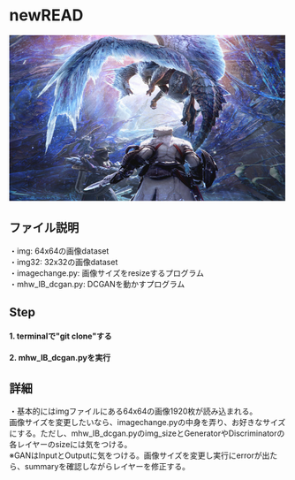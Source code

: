 # newREAD
<img src="sample_img1.jpg" alt="attach:cat" title="新種のモンスターを作るぞ！！" width="500" height="300">  

## ファイル説明  
・img: 64x64の画像dataset  
・img32: 32x32の画像dataset  
・imagechange.py: 画像サイズをresizeするプログラム  
・mhw_IB_dcgan.py: DCGANを動かすプログラム  
## Step  
#### 1. terminalで"git clone"する  
#### 2. mhw_IB_dcgan.pyを実行  

## 詳細  
・基本的にはimgファイルにある64x64の画像1920枚が読み込まれる。  
画像サイズを変更したいなら、imagechange.pyの中身を弄り、お好きなサイズにする。ただし、mhw_IB_dcgan.pyのimg_sizeとGeneratorやDiscriminatorの各レイヤーのsizeには気をつける。  
※GANはInputとOutputに気をつける。画像サイズを変更し実行にerrorが出たら、summaryを確認しながらレイヤーを修正する。